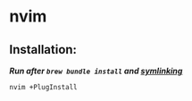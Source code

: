 # nvim

## Installation:

***Run after `brew bundle install` and [symlinking](https://github.com/ciehanski/dotfiles#installation)***

```bash
nvim +PlugInstall
```
